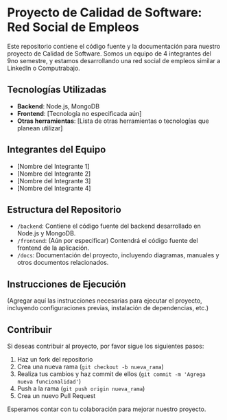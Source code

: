 # Proyecto de Calidad de Software: Red Social de Empleos

Este repositorio contiene el código fuente y la documentación para nuestro proyecto de Calidad de Software. Somos un equipo de 4 integrantes del 9no semestre, y estamos desarrollando una red social de empleos similar a LinkedIn o Computrabajo.

## Tecnologías Utilizadas

- **Backend**: Node.js, MongoDB
- **Frontend**: [Tecnología no especificada aún]
- **Otras herramientas**: [Lista de otras herramientas o tecnologías que planean utilizar]

## Integrantes del Equipo

- [Nombre del Integrante 1]
- [Nombre del Integrante 2]
- [Nombre del Integrante 3]
- [Nombre del Integrante 4]

## Estructura del Repositorio

- `/backend`: Contiene el código fuente del backend desarrollado en Node.js y MongoDB.
- `/frontend`: (Aún por especificar) Contendrá el código fuente del frontend de la aplicación.
- `/docs`: Documentación del proyecto, incluyendo diagramas, manuales y otros documentos relacionados.

## Instrucciones de Ejecución

(Agregar aquí las instrucciones necesarias para ejecutar el proyecto, incluyendo configuraciones previas, instalación de dependencias, etc.)

## Contribuir

Si deseas contribuir al proyecto, por favor sigue los siguientes pasos:

1. Haz un fork del repositorio
2. Crea una nueva rama (`git checkout -b nueva_rama`)
3. Realiza tus cambios y haz commit de ellos (`git commit -m 'Agrega nueva funcionalidad'`)
4. Push a la rama (`git push origin nueva_rama`)
5. Crea un nuevo Pull Request

Esperamos contar con tu colaboración para mejorar nuestro proyecto.

